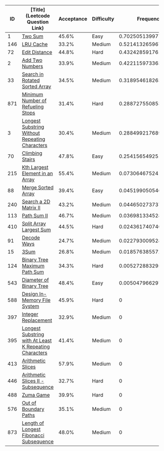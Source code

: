 |ID|[Title](Leetcode Question Link)|Acceptance|Difficulty|Frequency|
|----|-----|----|---|---|
|1|[Two Sum]( https://leetcode.com/problems/two-sum)|45.6%|Easy|0.7025051399779716|
|146|[LRU Cache]( https://leetcode.com/problems/lru-cache)|33.2%|Medium|0.521413265967313|
|72|[Edit Distance]( https://leetcode.com/problems/edit-distance)|44.8%|Hard|0.4324285917613152|
|2|[Add Two Numbers]( https://leetcode.com/problems/add-two-numbers)|33.9%|Medium|0.4221159733636152|
|33|[Search in Rotated Sorted Array]( https://leetcode.com/problems/search-in-rotated-sorted-array)|34.5%|Medium|0.31895461826361493|
|871|[Minimum Number of Refueling Stops]( https://leetcode.com/problems/minimum-number-of-refueling-stops)|31.4%|Hard|0.2887275508533339|
|3|[Longest Substring Without Repeating Characters]( https://leetcode.com/problems/longest-substring-without-repeating-characters)|30.4%|Medium|0.2884992176890934|
|70|[Climbing Stairs]( https://leetcode.com/problems/climbing-stairs)|47.8%|Easy|0.25415654925180287|
|215|[Kth Largest Element in an Array]( https://leetcode.com/problems/kth-largest-element-in-an-array)|55.4%|Medium|0.0730646752411442|
|88|[Merge Sorted Array]( https://leetcode.com/problems/merge-sorted-array)|39.4%|Easy|0.0451990505469574|
|240|[Search a 2D Matrix II]( https://leetcode.com/problems/search-a-2d-matrix-ii)|43.2%|Medium|0.044650273737738826|
|113|[Path Sum II]( https://leetcode.com/problems/path-sum-ii)|46.7%|Medium|0.03698133452871584|
|410|[Split Array Largest Sum]( https://leetcode.com/problems/split-array-largest-sum)|44.5%|Hard|0.02436174074003527|
|91|[Decode Ways]( https://leetcode.com/problems/decode-ways)|24.7%|Medium|0.0227930095285566|
|15|[3Sum]( https://leetcode.com/problems/3sum)|26.8%|Medium|0.01857638557293541|
|124|[Binary Tree Maximum Path Sum]( https://leetcode.com/problems/binary-tree-maximum-path-sum)|34.3%|Hard|0.005272883295230408|
|543|[Diameter of Binary Tree]( https://leetcode.com/problems/diameter-of-binary-tree)|48.4%|Easy|0.005047966297304777|
|588|[Design In-Memory File System]( https://leetcode.com/problems/design-in-memory-file-system)|45.9%|Hard|0|
|397|[Integer Replacement]( https://leetcode.com/problems/integer-replacement)|32.9%|Medium|0|
|395|[Longest Substring with At Least K Repeating Characters]( https://leetcode.com/problems/longest-substring-with-at-least-k-repeating-characters)|41.4%|Medium|0|
|413|[Arithmetic Slices]( https://leetcode.com/problems/arithmetic-slices)|57.9%|Medium|0|
|446|[Arithmetic Slices II - Subsequence]( https://leetcode.com/problems/arithmetic-slices-ii-subsequence)|32.7%|Hard|0|
|488|[Zuma Game]( https://leetcode.com/problems/zuma-game)|39.9%|Hard|0|
|576|[Out of Boundary Paths]( https://leetcode.com/problems/out-of-boundary-paths)|35.1%|Medium|0|
|873|[Length of Longest Fibonacci Subsequence]( https://leetcode.com/problems/length-of-longest-fibonacci-subsequence)|48.0%|Medium|0|
